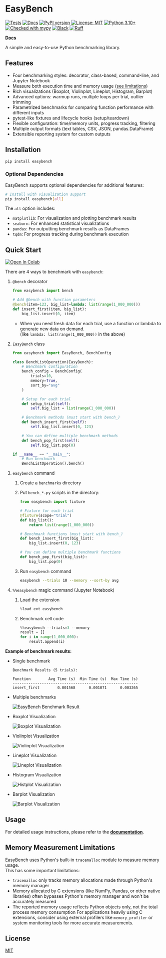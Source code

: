 # EasyBench

[![Tests](https://github.com/smurak/easybench/actions/workflows/test.yml/badge.svg)](https://github.com/smurak/easybench/actions)
[![Docs](https://readthedocs.org/projects/easybench/badge/?version=latest)](https://easybench.readthedocs.io/)
[![PyPI version](https://badge.fury.io/py/easybench.svg)](https://pypi.org/project/easybench/)
[![License: MIT](https://img.shields.io/badge/License-MIT-yellow.svg)](https://opensource.org/licenses/MIT)
[![Python 3.10+](https://img.shields.io/badge/python-3.10+-blue.svg)](https://www.python.org/downloads/)
[![Checked with mypy](https://www.mypy-lang.org/static/mypy_badge.svg)](https://mypy-lang.org/)
[![Black](https://img.shields.io/badge/code%20style-black-000000.svg)](https://github.com/psf/black)
[![Ruff](https://img.shields.io/endpoint?url=https://raw.githubusercontent.com/astral-sh/ruff/main/assets/badge/v2.json)](https://github.com/astral-sh/ruff)

[**Docs**](https://easybench.readthedocs.io/)

A simple and easy-to-use Python benchmarking library.

## Features

- Four benchmarking styles: decorator, class-based, command-line, and Jupyter Notebook
- Measure both execution time and memory usage ([see limitations](#memory-measurement-limitations))
- Rich visualizations (Boxplot, Violinplot, Lineplot, Histogram, Barplot)
- Advanced options: warmup runs, multiple loops per trial, outlier trimming
- Parametrized benchmarks for comparing function performance with different inputs
- pytest-like fixtures and lifecycle hooks (setup/teardown)
- Flexible configuration: time/memory units, progress tracking, filtering
- Multiple output formats (text tables, CSV, JSON, pandas.DataFrame)
- Extensible reporting system for custom outputs

## Installation

```bash
pip install easybench
```

### Optional Dependencies

EasyBench supports optional dependencies for additional features:

```bash
# Install with visualization support
pip install easybench[all]
```

The `all` option includes:

- `matplotlib`: For visualization and plotting benchmark results
- `seaborn`: For enhanced statistical visualizations
- `pandas`: For outputting benchmark results as DataFrames
- `tqdm`: For progress tracking during benchmark execution

## Quick Start

[![Open In Colab](https://colab.research.google.com/assets/colab-badge.svg)](https://colab.research.google.com/github/smurak/easybench/blob/main/notebooks/easybench_quickstart.ipynb)

There are 4 ways to benchmark with `easybench`:

1. `@bench` decorator

    ```python
    from easybench import bench
    
    # Add @bench with function parameters
    @bench(item=123, big_list=lambda: list(range(1_000_000)))
    def insert_first(item, big_list):
        big_list.insert(0, item)
    ```

    * When you need fresh data for each trial, use a function or lambda to generate new data on demand.  
      (like `lambda: list(range(1_000_000))` in the above)

2. `EasyBench` class

    ```python
    from easybench import EasyBench, BenchConfig
    
    class BenchListOperation(EasyBench):
        # Benchmark configuration
        bench_config = BenchConfig(
            trials=10,
            memory=True,
            sort_by="avg"
        )
    
        # Setup for each trial
        def setup_trial(self):
            self.big_list = list(range(1_000_000))
    
        # Benchmark methods (must start with bench_)
        def bench_insert_first(self):
            self.big_list.insert(0, 123)
    
        # You can define multiple benchmark methods
        def bench_pop_first(self):
            self.big_list.pop(0)
    
    if __name__ == "__main__":
        # Run benchmark
        BenchListOperation().bench()
    ```

3. `easybench` command

    1. Create a `benchmarks` directory
    2. Put `bench_*.py` scripts in the directory:

        ```python
        from easybench import fixture
        
        # Fixture for each trial
        @fixture(scope="trial")
        def big_list():
            return list(range(1_000_000))
        
        # Benchmark functions (must start with bench_)
        def bench_insert_first(big_list):
            big_list.insert(0, 123)
        
        # You can define multiple benchmark functions
        def bench_pop_first(big_list):
            big_list.pop(0)
        ```

    3. Run `easybench` command

        ```bash
        easybench --trials 10 --memory --sort-by avg
        ```

4. `%%easybench` magic command (Jupyter Notebook)

    1. Load the extension

        ```python
        %load_ext easybench
        ```
    
    2. Benchmark cell code

        ```python
        %%easybench --trials=3 --memory
        result = []
        for i in range(1_000_000):
            result.append(i)
        ```

**Example of benchmark results:**

* Single benchmark

    ```
    Benchmark Results (5 trials):
    
    Function        Avg Time (s)  Min Time (s)  Max Time (s)
    --------------------------------------------------------
    insert_first        0.001568      0.001071      0.003265
    ```

* Multiple benchmarks

  ![EasyBench Benchmark Result](https://raw.githubusercontent.com/smurak/easybench/main/images/easybench_screenshot.png)

* Boxplot Visualization

  ![Boxplot Visualization](https://raw.githubusercontent.com/smurak/easybench/main/images/visualization_boxplot.png)

* Violinplot Visualization

  ![Violinplot Visualization](https://raw.githubusercontent.com/smurak/easybench/main/images/visualization_violinplot.png)

* Lineplot Visualization

  ![Lineplot Visualization](https://raw.githubusercontent.com/smurak/easybench/main/images/visualization_lineplot.png)

* Histogram Visualization

  ![Histplot Visualization](https://raw.githubusercontent.com/smurak/easybench/main/images/visualization_histplot.png)

* Barplot Visualization

  ![Barplot Visualization](https://raw.githubusercontent.com/smurak/easybench/main/images/visualization_barplot.png)

## Usage

For detailed usage instructions, please refer to the [**documentation**](https://easybench.readthedocs.io/).

## Memory Measurement Limitations

EasyBench uses Python's built-in `tracemalloc` module to measure memory usage.  
This has some important limitations:

- `tracemalloc` only tracks memory allocations made through Python's memory manager
- Memory allocated by C extensions (like NumPy, Pandas, or other native libraries) often bypasses Python's memory manager and won't be accurately measured
- The reported memory usage reflects Python objects only, not the total process memory consumption
For applications heavily using C extensions, consider using external profilers like `memory_profiler` or system monitoring tools for more accurate measurements.

## License

[MIT](https://github.com/smurak/easybench/blob/main/LICENSE)
